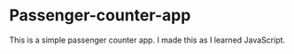 # Passenger-counter-app
This is a simple passenger counter app. I made this as I learned JavaScript.
